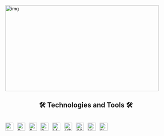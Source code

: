 <img src="[https://giphy.com/gifs/SeekingBlueRecords-lofi-hiyo-seekingblue-RMwgs5kZqkRyhF24KK](https://media.giphy.com/media/RMwgs5kZqkRyhF24KK/giphy.gif)" width="480" height="270"  frameBorder="0" class="giphy-embed" alt="img"/>
<h2 align="center">🛠 Technologies and Tools 🛠</h2>
<br>
<!-- https://simpleicons.org/ -->
<span><img src="https://img.shields.io/badge/JavaScript-282C34?logo=javascript&logoColor=F7DF1E" alt="JavaScript logo" title="JavaScript" height="25" /></span>
&nbsp;
<span><img src="https://img.shields.io/badge/ReactNative-282C34?logo=react&logoColor=61DAFB" alt="ReactNative logo" title="ReactJS" height="25" /></span>
&nbsp;
<span><img src="https://img.shields.io/badge/Ruby-282C34?logo=ruby&logoColor=E34F26" alt="Ruby logo" title="MongoDB" height="25" /></span>
&nbsp;
<span><img src="https://img.shields.io/badge/RubyOnRails-282C34?logo=ruby&logoColor=E34F26" alt="RubyOnRails logo" title="MongoDB" height="25" /></span>
&nbsp;
<span><img src="https://img.shields.io/badge/MongoDB-282C34?logo=mongodb&logoColor=47A248" alt="MongoDB logo" title="MongoDB" height="25" /></span>
&nbsp;
<span><img src="https://img.shields.io/badge/HTML5-282C34?logo=html5&logoColor=E34F26" alt="HTML5 logo" title="HTML5" height="25" /></span>
&nbsp;
<span><img src="https://img.shields.io/badge/CSS3-282C34?logo=css3&logoColor=1572B6" alt="CSS3 logo" title="CSS3" height="25" /></span>
&nbsp;
<span><img src="https://img.shields.io/badge/VS%20Code-282C34?logo=visual-studio-code&logoColor=007ACC" alt="Visual Studio Code logo" title="Visual Studio Code" height="25" /></span>
&nbsp;
<span><img src="https://img.shields.io/badge/Firebase-282C34?logo=firebase&logoColor=FFCA28" alt="Firebase logo" title="Firebase" height="25" /></span>
&nbsp;



